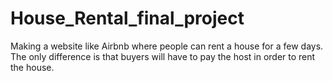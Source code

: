 # House_Rental_final_project
Making a website like Airbnb where people can rent a house for a few days. The only difference is that buyers will have to pay the host in order to rent the house.
